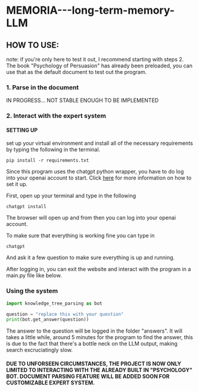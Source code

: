 # MEMORIA---long-term-memory-LLM

## HOW TO USE:
note: if you're only here to test it out, I recommend starting with steps 2. The book "Psychology of Persuasion" has already been preloaded, you can
use that as the default document to test out the program. 

### 1. Parse in the document
IN PROGRESS... NOT STABLE ENOUGH TO BE IMPLEMENTED

### 2. Interact with the expert system 

#### SETTING UP

set up your virtual environment and install all of the necessary requirements by typing the following in the terminal. 

```
pip install -r requirements.txt 

```

Since this program uses the chatgpt python wrapper, you have to do log into your openai account to start. Click [here](https://link-url-here.org) for more information
on how to set it up.

First, open up your terminal and type in the following 

```
chatgpt install
```
The browser will open up and from then you can log into your openai account. 

To make sure that everything is working fine you can type in 
```
chatgpt 
```
And ask it a few question to make sure everything is up and running. 

After logging in, you can exit the website and interact with the program in a 
main.py file like below.

### Using the system

```python
import knowledge_tree_parsing as bot

question = "replace this with your question" 
print(bot.get_answer(question))

```

The answer to the question will be logged in the folder "answers". It will takes a little while, around 5 minutes for the program to find the answer, this is due to the fact that there's a bottle neck on the LLM output, making search excruciatingly slow. 

#### DUE TO UNFORSEEN CIRCUMSTANCES, THE PROJECT IS NOW ONLY LIMITED TO INTERACTING WITH THE ALREADY BUILT IN "PSYCHOLOGY" BOT. DOCUMENT PARSING FEATURE WILL BE ADDED SOON FOR CUSTOMIZABLE EXPERT SYSTEM. 
